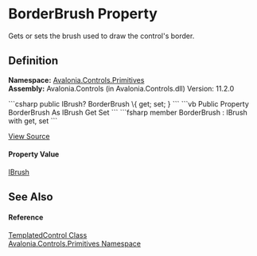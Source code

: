 # BorderBrush Property


Gets or sets the brush used to draw the control's border.



## Definition
**Namespace:** <a href="N_Avalonia_Controls_Primitives">Avalonia.Controls.Primitives</a>  
**Assembly:** Avalonia.Controls (in Avalonia.Controls.dll) Version: 11.2.0

<Tabs groupId="api-code-preview">
<TabItem value="csharp" label="C#">
```csharp
public IBrush? BorderBrush \{ get; set; }
```
</TabItem>
<TabItem value="vb" label="VB">
```vb
Public Property BorderBrush As IBrush
	Get
	Set
```
</TabItem>
<TabItem value="fsharp" label="F#">
```fsharp
member BorderBrush : IBrush with get, set
```
</TabItem>
</Tabs>



<a href="https://github.com/AvaloniaUI/Avalonia/tree/master/src/Avalonia.Controls/Primitives/TemplatedControl.cs#L160" title="View the source code">View Source</a>



#### Property Value
<a href="T_Avalonia_Media_IBrush">IBrush</a>

## See Also


#### Reference
<a href="T_Avalonia_Controls_Primitives_TemplatedControl">TemplatedControl Class</a>  
<a href="N_Avalonia_Controls_Primitives">Avalonia.Controls.Primitives Namespace</a>  
